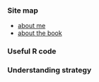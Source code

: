 ### Site map

* [about me](about.md)
* [about the book](book.md)

### Useful R code

### Understanding strategy
